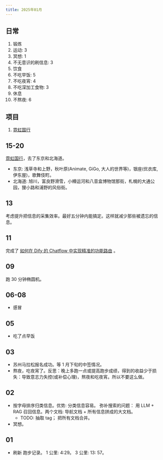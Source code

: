 ```yaml
---
title: 2025年01月
---
```


## 日常
1. 锻炼
  1. 运动: 3
  2. 冥想: 1
  3. 不无意识的刷信息: 3
2. 饮食
  1. 不吃早饭: 5
  2. 不吃夜宵: 4
  3. 不吃深加工食物: 3
3. 休息
  1. 不熬夜: 6

## 项目
1. [霓虹国行](../../../text/j/japan.md)

## 15-20
[霓虹国行](../../../text/j/japan.md)，去了东京和北海道。
* 东京: 浅草寺和上野，秋叶原(Animate, GiGo, 大人的世界等)，银座(优衣库, 伊东屋)，歌舞伎町。
* 北海道: 旭川，富良野滑雪，小樽运河和八音盒博物馆那街，札幌的大通公园，狸小路和浦野的风俗街。

## 13
考虑提升把信息的采集效率。最好五分钟内能搞定。这样就减少那些被遗忘的信息。

## 11
完成了 [如何在 Dify 的 Chatflow 中实现精准的功能路由](../../../text/d/dify-chatflow-action-route.md) 。

## 09
跑 30 分钟椭圆机。

## 06-08
* 感冒

## 05
* 吃了点早饭

## 03
* 苏州马拉松报名成功。等 1 月下旬的中签情况。
* 熬夜，吃夜宵了。反思：晚上多跑一点或提高跑步成绩，得到的收益少于损失：导致意志力失控(或补偿心理)，熬夜和吃夜宵。所以不要这么做。

## 02
* 按字母排序归类信息。优势: 分类信息容易。 弥补搜索的问题： 用 LLM + RAG 召回信息。两个文档: 导航文档 + 所有信息拼成的大文档。
  * TODO: 抽取 tag； 把所有文档合并。
* 冥想。

## 01
* 刷新 跑步记录。 1 公里: 4:29。 3 公里: 13: 57。